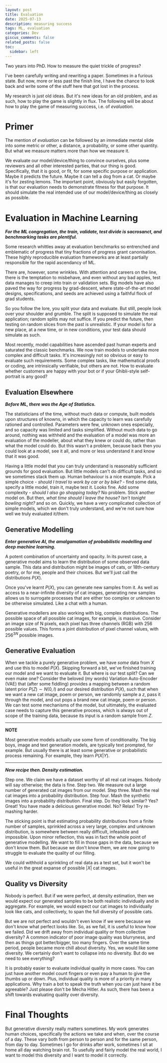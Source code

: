```yaml
---
layout: post
title: Evaluation
date: 2025-07-13
description: measuring success
tags: ML, evaluation
categories: Dev
giscus_comments: false
related_posts: false
toc:
  sidebar: left
---
```


Two years into PhD. How to measure the quiet trickle of progress?

I've been carefully writing and rewriting a paper. Sometimes in a furious state. But now, more or less past the finish line, I have the chance to look back and write some of the stuff here that got lost in the process.

My research is just old ideas. But it's new ideas for an old problem, and as such, how to play the game is slightly in flux. The following will be about how to play the game of measuring success, i.e. of *evaluation*.

# Primer

The mention of *evaluation* can be followed by an immediate mental slide into some metric or other, a distance, a probability, or some other quantity. But what we measure matters more than how we measure it.

We evaluate our model/device/thing to convince ourselves, plus some reviewers and all other interested parties, that our thing is good. Specifically, that it is good, or fit, for some specific purpose or application. Maybe it predicts the future. Maybe it can tell a dog from a cat. Or maybe it's for zesting lemons. The important point, obviously but easily forgotten, is that our evaluation needs to demonstrate fitness for that purpose. It should simulate the real intended use of our model/device/thing as closely as possible.

# Evaluation in Machine Learning

***For the ML congregation, the train, validate, test divide is sacrosanct, and benchmarking tasks are plentiful.***

Some research whittles away at evaluation benchmarks so entrenched and emblematic of progress that tiny fractions of progress grant canonisation. These highly reproducible evaluation frameworks are at least partially responsible for the rapid ascendancy of ML.

There are, however, some wrinkles. With attention and careers on the line, there is the temptation to misbehave, and even without any bad apples, test data manages to creep into train or validation sets. Big models have also paved the way for progress by grad-descent, where state-of-the-art model designs, specifications, and seeds are achieved using a faithful flock of grad students.

So you follow the lore, you split your data and evaluate. But still, people look over your shoulder and grumble. The split is supposed to simulate the real application; random splits may not suffice. If you predict the future, then testing on random slices from the past is unrealistic. If your model is for a new place, at a new time, or in new conditions, your test data should simulate as such.

Most recently, model capabilities have ascended past human experts and saturated the classic benchmarks. We now train models to undertake more complex and difficult tasks. It's increasingly not so obvious or easy to evaluate such requirements. Some complex tasks, like mathematical proofs or coding, are intrinsically verifiable, but others are not. How to evaluate whether customers are happy with your bot or if your Ghibli-style self-portrait is any good?

## Evaluation Elsewhere

***Before ML, there was the Age of Statistics.***

The statisticians of the time, without much data or compute, built models upon structures of knowns, in which the capacity to learn was carefully rationed and controlled. Parameters were few, unknown ones especially, and so capacity was limited and tasks simplified. Without much data to go around, nothing was withheld and the evaluation of a model was more an evaluation of the modeller, about what they knew or could do, rather than what the model could do. But this wasn't a problem, because back then you could look at a model, see it all, and more or less understand it and know that it was good.

Having a little model that you can truly understand is reasonably sufficient grounds for good evaluation. But little models can't do difficult tasks, and so we sometimes stack them up. Human behaviour is a nice example. Pick a simple choice - *should I travel to work by car or by bike?* - find some data, specify a little model, train it, maybe test it. Looks fine. Add some complexity - *should I also go shopping today?* No problem. Stick another model on. But then, *what time should I leave the house? Isn't tonight bowling night?* and so on. Quickly, we have a very complicated collection of simple models, which we don't truly understand, and we're not sure how well we truly evaluated it/them.

## Generative Modelling

***Enter generative AI, the amalgamation of probabilistic modelling and deep machine learning.***

A potent combination of uncertainty and opacity. In its purest case, a generative model aims to learn the distribution of some observed data sample. This data and distribution might be images of cats, or 18th-century poetry, or for me, people and their choices. But we'll just call the distributions $P(X)$.

Once you've learnt $P(X)$, you can generate new samples from it. As well as access to a near-infinite diversity of cat images, generating new samples allows us to surrogate processes that are either too complex or unknown to be otherwise simulated. Like a chat with a human.

Generative modellers are also working with big, complex distributions. The possible space of all possible cat images, for example, is massive. Consider an image size of N pixels, each pixel has three channels (RGB) with 256 possible values. This forms a joint distribution of pixel channel values, with $256^{3N}$ possible images.

## Generative Evaluation

When we tackle a purely generative problem, we have *some* data from $X$ and use this to model $P(X)$. Skipping forward a bit, we've finished training our model and we want to evaluate it. But where is our test split? Can we even make one? Consider the beloved (my words) Variation Auto-Encoder (VAE) that (after some fiddling) provides a mapping between a random latent prior $P(Z) \sim N(0,I)$ and our desired distribution $P(X)$, such that when we want a new cat image, poem or person, we randomly sample a $z$, pass it through the model, and out pops a brand new cat image, poem or person. We can test some mechanisms of the model, but ultimately, the evaluated case needs to capture this generative process, which is always out of scope of the training data, because its input is a random sample from $Z$.

---
**NOTE**

Most generative models actually use some form of conditionality. The big boys, image and text generation models, are typically text prompted, for example. But usually there is at least some generative or probabilistic process remaining. For example, they learn $P(X|Y)$.

---

***New recipe then. Density estimation.***

Step one. We claim we have a dataset worthy of all real cat images. Nobody will say otherwise; the data is fine. Step two. We measure out a large number of generated cat images from our model. Step three. Mash the real cat images into a probability distribution. Step four. Mash the synthetic images into a probability distribution. Final step. Do they look similar? Yes? Great! You have made a delicious generative model. No? Relax! Try re-mashing harder.

The sticking point is that estimating probability distributions from a finite number of samples, sprinkled across a very large, complex and unknown distribution, is somewhere between really difficult, infeasible and impossible. Upon minor reflection, this was in fact the whole point of generative modelling. We want to fill in those gaps in the data, because we don't know them. But because we don't know them, we are now going to struggle to evaluate the quality of our filling.

We could withhold a sprinkling of real data as a test set, but it won't be useful in the great expanse of possible $|X|$ cat images.

## Quality vs Diversity

Nobody is perfect. But if we were perfect, at density estimation, then we would expect our generated samples to be both realistic individually and in aggregate. For example, we would expect our cat images to individually look like cats, and collectively, to span the full diversity of possible cats.

But we are not perfect and wouldn't even know if we were because we don't know what perfect looks like. So, as we fail, it is useful to know how we failed. Did we drift away from individual quality or from collective diversity? A common indicator of poor image quality was blurryness, and then as things got better/bigger, too many fingers. Over the same time period, people became more chill about diversity. Yes, we would like some diversity. We certainly don't want to collapse into no diversity. But do we need to see everything?

It is probably easier to evaluate individual quality in more cases. You can just have another model count fingers or even pay a human to give the thumbs up or down. Plus, individual quality is more of a priority in many applications. Why train a bot to speak the truth when you can just have it be agreeable? Just please don't be Mecha Hitler. As such, there has been a shift towards evaluating quality over diversity.

# Final Thoughts

But generative diversity really matters sometimes. My work generates human choices, specifically the actions we take and when, over the course of a day. These vary both from person to person and for the same person, from day to day. Sometimes I go for drinks after work, sometimes I sit at home all day watching brain rot. To usefully and fairly model the real world, I want to model this diversity and I want to model it correctly. 
